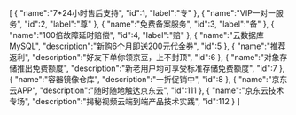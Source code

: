 [
	{
		"name":"7*24小时售后支持",
		"id":1,
		"label":"专"
	},
	{
		"name":"VIP一对一服务",
		"id":2,
		"label":"尊"
	},
	{
		"name":"免费备案服务",
		"id":3,
		"label":"备"
	},
	{
		"name":"100倍故障延时赔偿",
		"id":4,
		"label":"赔"
	},
	{
		"name":"云数据库MySQL",
		"description":"新购6个月即送200元代金券",
		"id":5
	},
	{
		"name":"推荐返利",
		"description":"好友下单你领京豆，上不封顶",
		"id":6
	},
	{
		"name":"对象存储推出免费额度",
		"description":"新老用户均可享受标准存储免费额度",
		"id":7
	},
	{
		"name":"容器镜像仓库",
		"description":"一折促销中",
		"id":8
	},
	{
		"name":"京东云APP",
		"description":"随时随地触达京东云",
		"id":111
	},
	{
		"name":"京东云技术专场",
		"description":"揭秘视频云端到端产品技术实践",
		"id":112
	}
]